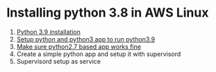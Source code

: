 
# Installing python 3.8 in AWS Linux #

1. [Python 3.9 installation](https://github.com/prodramp/publiccode/blob/master/tool-tips/ec2-aws-linux-python3.9-supervisord/python39-installation.md)
2. [Setup python and python3 app to run python3.9](https://github.com/prodramp/publiccode/blob/master/tool-tips/ec2-aws-linux-python3.9-supervisord/python-python3-default-python39.md)
3. [Make sure python2.7 based app works fine](https://github.com/prodramp/publiccode/blob/master/tool-tips/ec2-aws-linux-python3.9-supervisord/python2.7-dependency-fix.md)
4. Create a simple python app and setup it with supervisord
5. Supervisord setup as service



